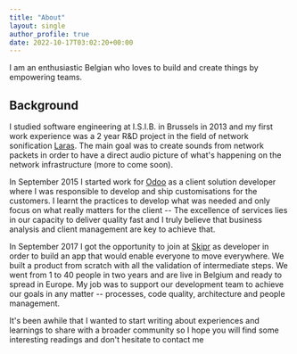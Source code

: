 ```yaml
---
title: "About"
layout: single
author_profile: true
date: 2022-10-17T03:02:20+00:00
---
```

I am an enthusiastic Belgian who loves to build and create things by empowering teams.

## Background
I studied software engineering at I.S.I.B. in Brussels in 2013 and my first work experience was a 2 year R&D project in the field of network sonification [Laras](http://laras.be). The main goal was to create sounds from network packets in order to have a direct audio picture of what's happening on the network infrastructure (more to come soon).

In September 2015 I started work for [Odoo](https://odoo.com) as a client solution developer where I was responsible to develop and ship customisations for the customers. I learnt the practices to develop what was needed and only focus on what really matters for the client -- The excellence of services lies in our capacity to deliver quality fast and I truly believe that business analysis and client management are key to achieve that.

In September 2017 I got the opportunity to join at [Skipr](https://skipr.co) as developer in order to build an app that would enable everyone to move everywhere. We built a product from scratch with all the validation of intermediate steps. We went from 1 to 40 people in two years and are live in Belgium and ready to spread in Europe. My job was to support our development team to achieve our goals in any matter -- processes, code quality, architecture and people management.

It's been awhile that I wanted to start writing about experiences and learnings to share with a broader community so I hope you will find some interesting readings and don't hesitate to contact me